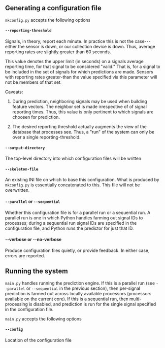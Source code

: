## Generating a configuration file

`mkconfig.py` accepts the following options

#### `--reporting-threshold`

Signals, in theory, report each minute. In practice this is not the
case---either the sensor is down, or our collection device is down.
Thus, average reporting rates are slightly greater than 60 seconds.

This value denotes the upper limit (in seconds) on a signals average
reporting time, for that signal to be considered "valid." That is, for
a signal to be included in the set of signals for which predictions
are made. Sensors with reporting rates greater-than the value
specified via this parameter will not be members of that set.

Caveats:

1. During prediction, neighboring signals may be used when building
   feature vectors. The neighbor set is made irrespective of of signal
   reporting times. Thus, this value is only pertinent to which
   signals are choosen for prediction.

2. The desired reporting threshold actually augments the view of the
   database that processes see. Thus, a "run" of the system can only
   be over a single reporting-threshold.

#### `--output-directory`

The top-level directory into which configuration files will be written

#### `--skeleton-file`

An existing INI file on which to base this configuration. What is
produced by `mkconfig.py` is essentially concatenated to this. This
file will not be overwritten.

####  `--parallel` or `--sequential`

Whether this configuration file is for a parallel run or a sequential
run. A parallel run is one in which Python handles farming out signal
IDs to processes; during a sequential run signal IDs are specified in
the configuration file, and Python runs the predictor for just that
ID.

####  --verbose or --no-verbose

Produce configuration files quietly, or provide feedback. In either
case, errors are reported.

## Running the system

`main.py` handles running the prediction engine. If this is a parallel
run (see `--parallel` or `--sequential` in the previous section), then
per-signal prediction is farmed out across locally available
processors (processors available on the current core). If this is a
sequential run, then multi-processing is disabled, and prediction is
run for the single signal specified in the configuration file.

`main.py` accepts the following options

#### `--config`

Location of the configuration file
